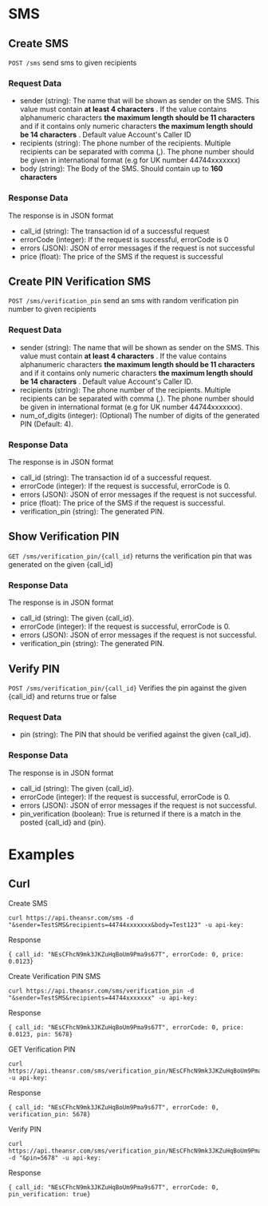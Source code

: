 SMS
===

## Create SMS

`POST /sms` send sms to given recipients

### Request Data

* sender (string): The name that will be shown as sender on the SMS. This value must contain **at least 4 characters** . If the value contains alphanumeric characters **the maximum length should be 11 characters** and if it contains only numeric characters **the maximum length should be 14 characters** . Default value Account's Caller ID
* recipients (string): The phone number of the recipients. Multiple recipients can be separated with comma (,). The phone number should be given in international format (e.g for UK number 44744xxxxxxx)
* body (string): The Body of the SMS. Should contain up to **160 characters**

### Response Data
The response is in JSON format

* call_id (string): The transaction id of a successful request 
* errorCode (integer): If the request is successful, errorCode is 0
* errors (JSON): JSON of error messages if the request is not successful
* price (float): The price of the SMS if the request is successful
 

## Create PIN Verification SMS
`POST /sms/verification_pin` send an sms with random verification pin number to given recipients

### Request Data
* sender (string): The name that will be shown as sender on the SMS. This value must contain **at least 4 characters** . If the value contains alphanumeric characters **the maximum length should be 11 characters** and if it contains only numeric characters **the maximum length should be 14 characters** . Default value Account's Caller ID.
* recipients (string): The phone number of the recipients. Multiple recipients can be separated with comma (,). The phone number should be given in international format (e.g for UK number 44744xxxxxxx).
* num_of_digits (integer): (Optional) The number of digits of the generated PIN (Default: 4).

### Response Data
The response is in JSON format

* call_id (string): The transaction id of a successful request.
* errorCode (integer): If the request is successful, errorCode is 0.
* errors (JSON): JSON of error messages if the request is not successful.
* price (float): The price of the SMS if the request is successful.
* verification_pin (string): The generated PIN.

## Show Verification PIN
`GET /sms/verification_pin/{call_id}` returns the verification pin that was generated on the given {call_id}

### Response Data
The response is in JSON format

* call_id (string): The given {call_id}.
* errorCode (integer): If the request is successful, errorCode is 0.
* errors (JSON): JSON of error messages if the request is not successful.
* verification_pin (string): The generated PIN.


## Verify PIN

`POST /sms/verification_pin/{call_id}` Verifies the pin against the given {call_id} and returns true or false

### Request Data
* pin (string): The PIN that should be verified against the given {call_id}.

### Response Data
The response is in JSON format

* call_id (string): The given {call_id}.
* errorCode (integer): If the request is successful, errorCode is 0.
* errors (JSON): JSON of error messages if the request is not successful.
* pin_verification (boolean): True is returned if there is a match in the posted {call_id} and {pin}.

# Examples

## Curl

Create SMS
```
curl https://api.theansr.com/sms -d "&sender=TestSMS&recipients=44744xxxxxxx&body=Test123" -u api-key:
```

Response
```
{ call_id: "NEsCFhcN9mk3JKZuHqBoUm9Pma9s67T", errorCode: 0, price: 0.0123}
```

Create Verification PIN SMS
```
curl https://api.theansr.com/sms/verification_pin -d "&sender=TestSMS&recipients=44744xxxxxxx" -u api-key:
```

Response
```
{ call_id: "NEsCFhcN9mk3JKZuHqBoUm9Pma9s67T", errorCode: 0, price: 0.0123, pin: 5678}
```


GET Verification PIN
```
curl https://api.theansr.com/sms/verification_pin/NEsCFhcN9mk3JKZuHqBoUm9Pma9s67T -u api-key:
```

Response
```
{ call_id: "NEsCFhcN9mk3JKZuHqBoUm9Pma9s67T", errorCode: 0, verification_pin: 5678}
```

Verify PIN
```
curl https://api.theansr.com/sms/verification_pin/NEsCFhcN9mk3JKZuHqBoUm9Pma9s67T  -d "&pin=5678" -u api-key:
```

Response
```
{ call_id: "NEsCFhcN9mk3JKZuHqBoUm9Pma9s67T", errorCode: 0, pin_verification: true}
```
